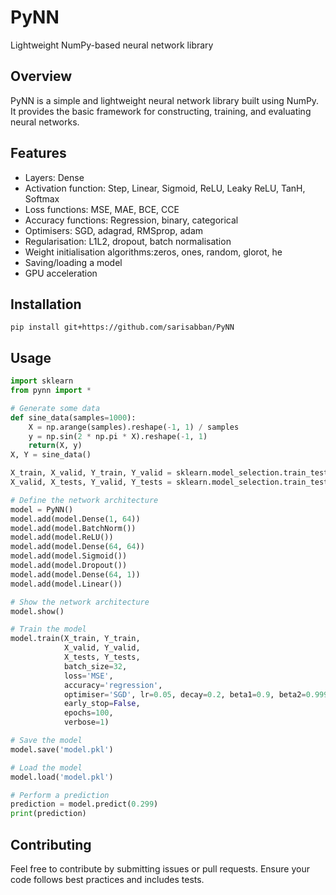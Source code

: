 # PyNN
Lightweight NumPy-based neural network library

## Overview
PyNN is a simple and lightweight neural network library built using NumPy. It provides the basic framework for constructing, training, and evaluating neural networks.

## Features
* Layers: Dense
* Activation function: Step, Linear, Sigmoid, ReLU, Leaky ReLU, TanH, Softmax
* Loss functions: MSE, MAE, BCE, CCE
* Accuracy functions: Regression, binary, categorical
* Optimisers: SGD, adagrad, RMSprop, adam
* Regularisation: L1L2, dropout, batch normalisation
* Weight initialisation algorithms:zeros, ones, random, glorot, he
* Saving/loading a model
* GPU acceleration

## Installation
```
pip install git+https://github.com/sarisabban/PyNN
```

## Usage
```py
import sklearn
from pynn import *

# Generate some data
def sine_data(samples=1000):
	X = np.arange(samples).reshape(-1, 1) / samples
	y = np.sin(2 * np.pi * X).reshape(-1, 1)
	return(X, y)
X, Y = sine_data()

X_train, X_valid, Y_train, Y_valid = sklearn.model_selection.train_test_split(X, Y, train_size=600)
X_valid, X_tests, Y_valid, Y_tests = sklearn.model_selection.train_test_split(X, Y, train_size=200)

# Define the network architecture
model = PyNN()
model.add(model.Dense(1, 64))
model.add(model.BatchNorm())
model.add(model.ReLU())
model.add(model.Dense(64, 64))
model.add(model.Sigmoid())
model.add(model.Dropout())
model.add(model.Dense(64, 1))
model.add(model.Linear())

# Show the network architecture
model.show()

# Train the model
model.train(X_train, Y_train,
			X_valid, Y_valid,
			X_tests, Y_tests,
			batch_size=32,
			loss='MSE',
			accuracy='regression',
			optimiser='SGD', lr=0.05, decay=0.2, beta1=0.9, beta2=0.999, e=1e-7,
			early_stop=False,
			epochs=100,
			verbose=1)

# Save the model
model.save('model.pkl')

# Load the model
model.load('model.pkl')

# Perform a prediction
prediction = model.predict(0.299)
print(prediction)
```

## Contributing
Feel free to contribute by submitting issues or pull requests. Ensure your code follows best practices and includes tests.
